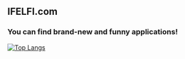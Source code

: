 ## IFELFI.com
### You can find brand-new and funny applications!

[![Top Langs](https://github-readme-stats.vercel.app/api/top-langs/?username=ifelfi)](https://github.com/anuraghazra/github-readme-stats)
